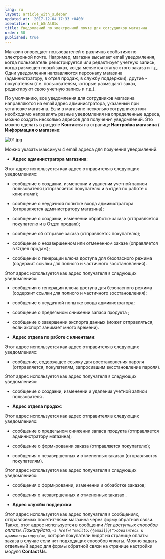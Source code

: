 ```yaml
---
lang: ru
layout: article_with_sidebar
updated_at: '2017-12-04 17:33 +0400'
identifier: ref_bSnAl0Ss
title: Уведомлений по электронной почте для сотрудников магазина
order: 50
published: true
---
```

Магазин оповещает пользователей о различных событиях по электронной почте. Например, магазин высылает email уведомления, когда пользователь регистрируется или редактирует учетную запись, когда размещен новый заказ, когда меняется статус этого заказа и т.д. Одни уведомления направляются персоналу магазина (администратору, в отдел продаж, в службу поддержки), другие - покупателям (т.е. пользователям, которые размещают заказ, редактируют свою учетную запись и т.д.). 

По умолчанию, все уведомления для сотрудников магазина направляются на email адрес администратора, указанный при установке магазина. Если в магазине несколько сотрудников или необходимо направлять разные уведомления на определенные адреса, можно создать несколько адресов для получения уведомлений. Это можно сделать в разделе **Контакты** на странице **Настройка магазина / Информация о магазине**:

![01.jpg]({{site.baseurl}}/attachments/ref_bSnAl0Ss/01.jpg)

Можно указать максимум 4 email адреса для получения уведомлений:

*   **Адрес администратора магазина**:

Этот адрес используется как адрес отправителя в следующих уведомлениях:

- сообщение о создании, изменении и удалении учетной записи пользователя (отправляется покупателю и в отдел по работе с клиентами);

- сообщение о неудачной попытке входа администратора (отправляется администратору магазина);

- сообщение о создании, изменении  обработке заказа (отправляется покупателю и в Отдел продаж);

- сообщение об отправке заказа (отправляется покупателю);

- сообщение о незавершенном или отмененном заказе (оправляется в Отдел продаж);

- сообщении о генерации ключа доступа для безопасного режима (содержит ссылки для полного и частичного восстановления).

Этот адрес используется как адрес получателя в следующих уведомлениях:

- сообщении о генерации ключа доступа для безопасного режима (содержит ссылки для полного и частичного восстановления);

- сообщение о неудачной попытке входа администратора;

- сообщение о предельном снижении запаса продукта ;

- сообщение о завершении экспорта данных (может отправляться, если экспорт занимает много времени).

*   **Адрес отдела по работе с клиентами**: 

Этот адрес используется как адрес отправителя в следующих уведомлениях:

- сообщение, содержащее ссылку для восстановления пароля (отправляется, покупателям, запросившим восстановление пароля).

Этот адрес используется как адрес получателя в следующих уведомлениях:

- сообщение о создании, изменении и удалении учетной записи пользователя .

*   **Адрес отдела продаж**:

Этот адрес используется как адрес отправителя в следующих уведомлениях:

- сообщение о предельном снижении запаса продукта (отправляется администратору магазина);

- сообщение о формировании заказа (отправляется покупателю);

- сообщения о незавершенных и отмененных заказах (отправляются покупателям).

Этот адрес используется как адрес получателя в следующих уведомлениях:

- сообщения о формировании, изменении и обработке заказов;

- сообщения о незавершенных и отмененных заказах .

*   **Адрес службы поддержки**: 

Этот адрес используется как адрес получателя в сообщениях, отправляемых посетителями магазина через форму обратной связи. Также, этот адрес используется в сообщении _Нет доступных способов оплаты. Пожалуйста, `<a href=\"mailto:{{email}}\">обратитесь к администратору</a>`_, которое покупатели видят на странице оплаты заказа в случае если нет подходящих способов оплаты. Можно задать отдельный адрес для формы обратной связи на странице настройки модуля **Contact Us**.

